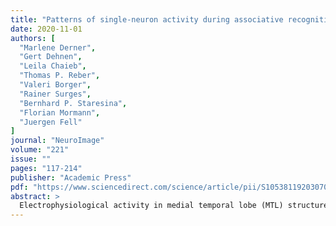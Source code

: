 ```yaml
---
title: "Patterns of single-neuron activity during associative recognition memory in the human medial temporal lobe"
date: 2020-11-01
authors: [
  "Marlene Derner",
  "Gert Dehnen",
  "Leila Chaieb",
  "Thomas P. Reber",
  "Valeri Borger",
  "Rainer Surges",
  "Bernhard P. Staresina",
  "Florian Mormann",
  "Juergen Fell"
]
journal: "NeuroImage"
volume: "221"
issue: ""
pages: "117-214"
publisher: "Academic Press"
pdf: "https://www.sciencedirect.com/science/article/pii/S105381192030700X"
abstract: >
  Electrophysiological activity in medial temporal lobe (MTL) structures is pivotal for declarative long-term memory. Single-neuron and microcircuit findings capitalizing on human microwire recordings from the medial temporal lobe are still fragmentary. In particular, it is an open question whether identical or different groups of neurons participate in different memory functions. Here, we investigated category-specific responses in the human MTL based on single-neuron recordings in presurgical epilepsy patients performing an associative long-term memory task. Additionally, auditory beat stimuli were presented during encoding and retrieval to modulate memory performance. We describe the proportion of neurons in amygdala, entorhinal cortex, hippocampus and parahippocampal cortex belonging to different response classes. These entail neurons coding stimulus-familiarity, neurons coding successful item memory …
---
```


